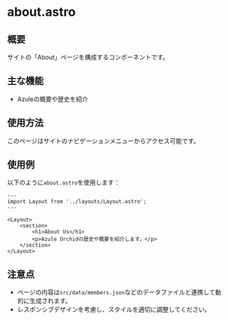 # about.astro

## 概要
サイトの「About」ページを構成するコンポーネントです。

## 主な機能
- Azuleの概要や歴史を紹介

## 使用方法
このページはサイトのナビゲーションメニューからアクセス可能です。

## 使用例
以下のように`about.astro`を使用します：

```astro
---
import Layout from '../layouts/Layout.astro';
---

<Layout>
    <section>
        <h1>About Us</h1>
        <p>Azule Orchidの歴史や概要を紹介します。</p>
    </section>
</Layout>
```

## 注意点
- ページの内容は`src/data/members.json`などのデータファイルと連携して動的に生成されます。
- レスポンシブデザインを考慮し、スタイルを適切に調整してください。